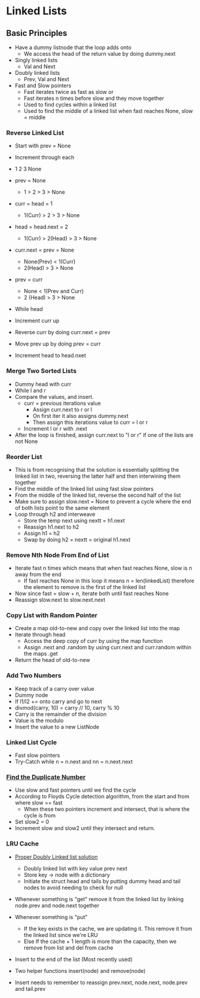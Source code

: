 # Linked Lists

## Basic Principles
- Have a dummy listnode that the loop adds onto
  - We access the head of the return value by doing dummy.next
- Singly linked lists
  - Val and Next
- Doubly linked lists
  - Prev, Val and Next
- Fast and Slow pointers
  - Fast iterates twice as fast as slow or
  - Fast iterates n times before slow and they move together
  - Used to find cycles within a linked list
  - Used to find the middle of a linked list when fast reaches None, slow = middle

### Reverse Linked List
- Start with prev = None
- Increment through each
- 1 2 3 None
- prev = None
  - 1 > 2 > 3 > None
- curr = head = 1
  - 1(Curr) > 2 > 3 > None
- head = head.next = 2
  - 1(Curr) > 2(Head) > 3 > None
- curr.next = prev = None
  - None(Prev) < 1(Curr)
  - 2(Head) > 3 > None
- prev = curr
  - None < 1(Prev and Curr)
  - 2 (Head) > 3 > None

- While head
- Increment curr up
- Reverse curr by doing curr.next = prev
- Move prev up by doing prev = curr
- Increment head to head.nxet

### Merge Two Sorted Lists
- Dummy head with curr
- While l and r
- Compare the values, and insert.
  - curr = previous iterations value
    - Assign curr.next to r or l
    - On first iter it also assigns dummy.next
    - Then assign this iterations value to curr = l or r
  - Increment l or r with .next
- After the loop is finished, assign curr.next to "l or r" if one of the lists are not None

### Reorder List
- This is from recognising that the solution is essentially splitting the linked list in two, reversing the latter half and then interwining them together
- Find the middle of the linked list using fast slow pointers
- From the middle of the linked list, reverse the second half of the list
- Make sure to assign slow.next = None to prevent a cycle where the end of both lists point to the same element
- Loop through h2 and interweave
  - Store the temp next using nextt = h1.next
  - Reassign h1.next to h2
  - Assign h1 = h2
  - Swap by doing h2 = nextt = original h1.next

### Remove Nth Node From End of List
- Iterate fast n times which means that when fast reaches None, slow is n away from the end
  - If fast reaches None in this loop it means n = len(linkedList) therefore the element to remove is the first of the linked list
- Now since fast = slow + n, iterate both until fast reaches None
- Reassign slow.next to slow.next.next

### Copy List with Random Pointer
- Create a map old-to-new and copy over the linked list into the map
- Iterate through head
  - Access the deep copy of curr by using the map function
  - Assign .next and .random by using curr.next and curr.random within the maps .get
- Return the head of old-to-new

### Add Two Numbers
- Keep track of a carry over value
- Dummy node
- If l1/l2 += onto carry and go to next
- divmod(carry, 10) = carry // 10, carry % 10
- Carry is the remainder of the division
- Value is the modulo
- Insert the value to a new ListNode

### Linked List Cycle
- Fast slow pointers
- Try-Catch while n = n.next and nn = n.next.next

### [Find the Duplicate Number](https://www.youtube.com/watch?v=wjYnzkAhcNk)
- Use slow and fast pointers until we find the cycle
- According to Floyds Cycle detection algorithm, from the start and from where slow == fast
  - When these two pointers increment and intersect, that is where the cycle is from
- Set slow2 = 0
- Increment slow and slow2 until they intersect and return.

### LRU Cache
- [Proper Doubly Linked list solution](https://leetcode.com/problems/lru-cache/solutions/45926/python-dict-double-linkedlist/)
  - Doubly linked list with key value prev next
  - Store key -> node with a dictionary
  - Initiate the struct head and tails by putting dummy head and tail nodes to avoid needing to check for null
- Whenever something is "get" remove it from the linked list by linking node.prev and node.next together
- Whenever something is "put"
  - If the key exists in the cache, we are updating it. This remove it from the linked list since we're LRU
  - Else If the cache + 1 length is more than the capacity, then we remove from list and del from cache
- Insert to the end of the list (Most recently used)

- Two helper functions insert(node) and remove(node)
- Insert needs to remember to reassign prev.next, node.next, node.prev and tail.prev